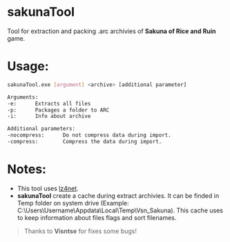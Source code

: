 # sakunaTool

Tool for extraction and packing .arc archivies of **Sakuna of Rice and Ruin** game.

# Usage:

```sh
sakunaTool.exe [argument] <archive> [additional parameter]

Arguments:
-e:      Extracts all files
-p:      Packages a folder to ARC
-i:      Info about archive

Additional parameters:
-nocompress:      Do not compress data during import.
-compress:        Compress the data during import.
```

# Notes:

- This tool uses [lz4net](https://github.com/MiloszKrajewski/lz4net). 
- **sakunaTool** create a cache during extract archivies. It can be finded in Temp folder on system drive (Example: C:\Users\Username\Appdata\Local\Temp\Vsn_Sakuna). This cache uses to keep information about files flags and sort filenames.

> Thanks to **Visntse** for fixes some bugs!
